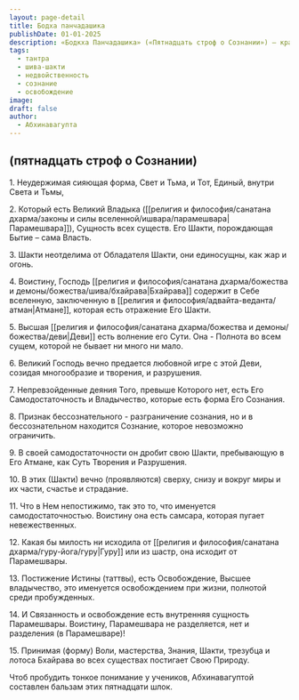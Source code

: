 ```yaml
---
layout: page-detail
title: Бодха панчадашика
publishDate: 01-01-2025
description: «Бодкха Панчадашика» («Пятнадцать строф о Сознании») — краткий тантрический трактат, раскрывающий единство Шивы и Шакти как основы всего сущего. В стихах утверждается, что вся Вселенная — проявление их недвойственной природы, а сознание пронизывает и свет, и тьму. Истинная свобода достигается через осознание своей природы как части Парамешвары, где различия между связанностью и освобождением условны, а полнота бытия — в самопознании и принятии.
tags:
  - тантра
  - шива-шакти
  - недвойственность
  - сознание
  - освобождение
image: 
draft: false
author:
  - Абхинавагупта
---
```

##  (пятнадцать строф о Сознании)

  
 1\. Неудержимая сияющая форма, Свет и Тьма, и Тот, Единый, внутри Света и Тьмы,

 2\. Который есть Великий Владыка ([[религия и философия/санатана дхарма/законы и силы вселенной/ишвара/парамешвара|Парамешвара]]), Сущность всех существ. Его Шакти, порождающая Бытие – сама Власть.

 3\. Шакти неотделима от Обладателя Шакти, они единосущны, как жар и огонь.

 4\. Воистину, Господь [[религия и философия/санатана дхарма/божества и демоны/божества/шива/бхайрава|Бхайрава]] содержит в Себе вселенную, заключенную в [[религия и философия/адвайта-веданта/атман|Атмане]], которая есть отражение Его Шакти.

 5\. Высшая [[религия и философия/санатана дхарма/божества и демоны/божества/деви|Деви]] есть волнение его Сути. Она - Полнота во всем сущем, которой не бывает ни много ни мало.

 6\. Великий Господь вечно предается любовной игре с этой Деви, созидая многообразие и творения, и разрушения.

 7\. Непревзойденные деяния Того, превыше Которого нет, есть Его Самодостаточность и Владычество, которые есть форма Его Сознания.

 8\. Признак бессознательного - разграничение сознания, но и в бессознательном находится Сознание, которое невозможно ограничить.

 9\. В своей самодостаточности он дробит свою Шакти, пребывающую в Его Атмане, как Суть Творения и Разрушения.

 10\. В этих (Шакти) вечно (проявляются) сверху, снизу и вокруг миры и их части, счастье и страдание.

 11\. Что в Нем непостижимо, так это то, что именуется самодостаточностью. Воистину она есть самсара, которая пугает невежественных.

 12\. Какая бы милость ни исходила от [[религия и философия/санатана дхарма/гуру-йога/гуру|Гуру]] или из шастр, она исходит от Парамешвары.

 13\. Постижение Истины (таттвы), есть Освобождение, Высшее владычество, это именуется освобождением при жизни, полнотой среди пробужденных.

 14\. И Связанность и освобождение есть внутренняя сущность Парамешвары. Воистину, Парамешвара не разделяется, нет и разделения (в Парамешваре)!

 15\. Принимая (форму) Воли, мастерства, Знания, Шакти, трезубца и лотоса Бхайрава во всех существах постигает Свою Природу.

 Чтоб пробудить тонкое понимание у учеников, Абхинавагуптой составлен бальзам этих пятнадцати шлок.
